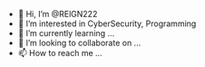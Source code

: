 - 👋 Hi, I’m @RElGN222
- 👀 I’m interested in CyberSecurity, Programming
- 🌱 I’m currently learning ...
- 💞️ I’m looking to collaborate on ...
- 📫 How to reach me ...

<!---
RElGN222/RElGN222 is a ✨ special ✨ repository because its `README.md` (this file) appears on your GitHub profile.
You can click the Preview link to take a look at your changes.
--->
